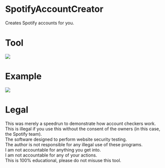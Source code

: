 # SpotifyAccountCreator
 Creates Spotify accounts for you.

# Tool
![](https://i.ibb.co/kx5jyL8/tool.png)

# Example
![](https://i.ibb.co/mXx45jP/example.png)

# Legal
 This was merely a speedrun to demonstrate how account checkers work.<br/>
 This is illegal if you use this without the consent of the owners (in this case, the Spotify team).<br/>
 The software designed to perform website security testing.<br/>
 The author is not responsible for any illegal use of these programs.<br/>
 I am not accountable for anything you get into.<br/>
 I am not accountable for any of your actions.<br/>
 This is 100% educational, please do not misuse this tool.
 
